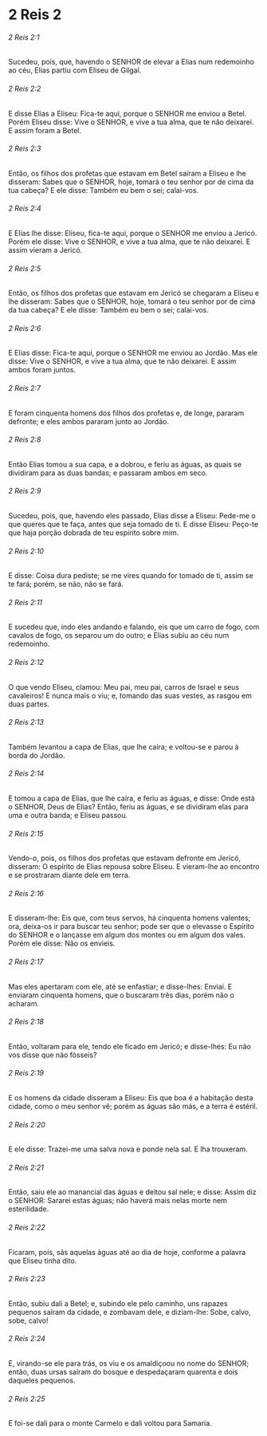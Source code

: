 # 2 Reis 2

###### 2 Reis 2:1

Sucedeu, pois, que, havendo o SENHOR de elevar a Elias num redemoinho ao céu, Elias partiu com Eliseu de Gilgal.

###### 2 Reis 2:2

E disse Elias a Eliseu: Fica-te aqui, porque o SENHOR me enviou a Betel. Porém Eliseu disse: Vive o SENHOR, e vive a tua alma, que te não deixarei. E assim foram a Betel.

###### 2 Reis 2:3

Então, os filhos dos profetas que estavam em Betel saíram a Eliseu e lhe disseram: Sabes que o SENHOR, hoje, tomará o teu senhor por de cima da tua cabeça? E ele disse: Também eu bem o sei; calai-vos.

###### 2 Reis 2:4

E Elias lhe disse: Eliseu, fica-te aqui, porque o SENHOR me enviou a Jericó. Porém ele disse: Vive o SENHOR, e vive a tua alma, que te não deixarei. E assim vieram a Jericó.

###### 2 Reis 2:5

Então, os filhos dos profetas que estavam em Jericó se chegaram a Eliseu e lhe disseram: Sabes que o SENHOR, hoje, tomará o teu senhor por de cima da tua cabeça? E ele disse: Também eu bem o sei; calai-vos.

###### 2 Reis 2:6

E Elias disse: Fica-te aqui, porque o SENHOR me enviou ao Jordão. Mas ele disse: Vive o SENHOR, e vive a tua alma, que te não deixarei. E assim ambos foram juntos.

###### 2 Reis 2:7

E foram cinquenta homens dos filhos dos profetas e, de longe, pararam defronte; e eles ambos pararam junto ao Jordão.

###### 2 Reis 2:8

Então Elias tomou a sua capa, e a dobrou, e feriu as águas, as quais se dividiram para as duas bandas; e passaram ambos em seco.

###### 2 Reis 2:9

Sucedeu, pois, que, havendo eles passado, Elias disse a Eliseu: Pede-me o que queres que te faça, antes que seja tomado de ti. E disse Eliseu: Peço-te que haja porção dobrada de teu espírito sobre mim.

###### 2 Reis 2:10

E disse: Coisa dura pediste; se me vires quando for tomado de ti, assim se te fará; porém, se não, não se fará.

###### 2 Reis 2:11

E sucedeu que, indo eles andando e falando, eis que um carro de fogo, com cavalos de fogo, os separou um do outro; e Elias subiu ao céu num redemoinho.

###### 2 Reis 2:12

O que vendo Eliseu, clamou: Meu pai, meu pai, carros de Israel e seus cavaleiros! E nunca mais o viu; e, tomando das suas vestes, as rasgou em duas partes.

###### 2 Reis 2:13

Também levantou a capa de Elias, que lhe caíra; e voltou-se e parou à borda do Jordão.

###### 2 Reis 2:14

E tomou a capa de Elias, que lhe caíra, e feriu as águas, e disse: Onde está o SENHOR, Deus de Elias? Então, feriu as águas, e se dividiram elas para uma e outra banda; e Eliseu passou.

###### 2 Reis 2:15

Vendo-o, pois, os filhos dos profetas que estavam defronte em Jericó, disseram: O espírito de Elias repousa sobre Eliseu. E vieram-lhe ao encontro e se prostraram diante dele em terra.

###### 2 Reis 2:16

E disseram-lhe: Eis que, com teus servos, há cinquenta homens valentes; ora, deixa-os ir para buscar teu senhor; pode ser que o elevasse o Espírito do SENHOR e o lançasse em algum dos montes ou em algum dos vales. Porém ele disse: Não os envieis.

###### 2 Reis 2:17

Mas eles apertaram com ele, até se enfastiar; e disse-lhes: Enviai. E enviaram cinquenta homens, que o buscaram três dias, porém não o acharam.

###### 2 Reis 2:18

Então, voltaram para ele, tendo ele ficado em Jericó; e disse-lhes: Eu não vos disse que não fôsseis?

###### 2 Reis 2:19

E os homens da cidade disseram a Eliseu: Eis que boa é a habitação desta cidade, como o meu senhor vê; porém as águas são más, e a terra é estéril.

###### 2 Reis 2:20

E ele disse: Trazei-me uma salva nova e ponde nela sal. E lha trouxeram.

###### 2 Reis 2:21

Então, saiu ele ao manancial das águas e deitou sal nele; e disse: Assim diz o SENHOR: Sararei estas águas; não haverá mais nelas morte nem esterilidade.

###### 2 Reis 2:22

Ficaram, pois, sãs aquelas águas até ao dia de hoje, conforme a palavra que Eliseu tinha dito.

###### 2 Reis 2:23

Então, subiu dali a Betel; e, subindo ele pelo caminho, uns rapazes pequenos saíram da cidade, e zombavam dele, e diziam-lhe: Sobe, calvo, sobe, calvo!

###### 2 Reis 2:24

E, virando-se ele para trás, os viu e os amaldiçoou no nome do SENHOR; então, duas ursas saíram do bosque e despedaçaram quarenta e dois daqueles pequenos.

###### 2 Reis 2:25

E foi-se dali para o monte Carmelo e dali voltou para Samaria.

